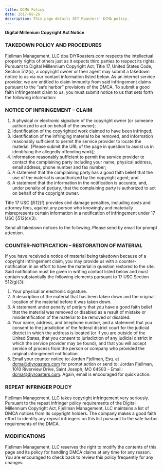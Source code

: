 ```yaml
---
title: DCMA Policy
date: 2017-08-26
description: This page details DIY Roasters' DCMA policy.
---
```


__Digital Millenium Copyright Act Notice__

### TAKEDOWN POLICY AND PROCEDURES

Fjellman Management, LLC dba DIYRoasters.com respects the intellectual property rights of others just as it expects third parties to respect its rights. Pursuant to Digital Millennium Copyright Act, Title 17, United States Code, Section 512(c), a copyright owner or their agent may submit a takedown notice to us via our contact information listed below. As an internet service provider, we are entitled to claim immunity from said infringement claims pursuant to the “safe harbor” provisions of the DMCA. To submit a good faith infringement claim to us, you must submit notice to us that sets forth the following information:

### NOTICE OF INFRINGEMENT – CLAIM

1. A physical or electronic signature of the copyright owner (or someone authorized to act on behalf of the owner);
2. Identification of the copyrighted work claimed to have been infringed;
3. Identification of the infringing material to be removed, and information reasonably sufficient to permit the service provider to locate the material. [Please submit the URL of the page in question to assist us in identifying the allegedly offending work];
4. Information reasonably sufficient to permit the service provider to contact the complaining party including your name, physical address, email address, phone number and fax number;
5. A statement that the complaining party has a good faith belief that the use of the material is unauthorized by the copyright agent; and
6. A statement that the information in the notification is accurate, and, under penalty of perjury, that the complaining party is authorized to act on behalf of the copyright owner.

Title 17 USC §512(f) provides civil damage penalties, including costs and attorney fees, against any person who knowingly and materially misrepresents certain information in a notification of infringement under 17 USC §512(c)(3).

Send all takedown notices to the following. Please send by email for prompt attention.

### COUNTER-NOTIFICATION – RESTORATION OF MATERIAL

If you have received a notice of material being takedown because of a copyright infringement claim, you may provide us with a counter-notification in an effort to have the material in question restored to the site. Said notification must be given in writing contact listed below and must contain substantially the following elements pursuant to 17 USC Section 512(g)(3):
1. Your physical or electronic signature.
2. A description of the material that has been taken down and the original location of the material before it was taken down.
3. A statement under penalty of perjury that you have a good faith belief that the material was removed or disabled as a result of mistake or misidentification of the material to be removed or disabled.
4. Your name, address, and telephone number, and a statement that you consent to the jurisdiction of the federal district court for the judicial district in which the address is located (or if you are outside of the United States, that you consent to jurisdiction of any judicial district in which the service provider may be found), and that you will accept service of process from the person or company who provided the original infringement notification.
5. Email your counter notice to: Jordan Fjellman, Esq. at dcma@diyroasters.com for prompt action or send to: Jordan Fjellman, 1010 Riverview Drive, Saint Joseph, MO 64503 – Email: dcma@diyroasters.com. Again, email is encouraged for quick action.

### REPEAT INFRINGER POLICY

Fjellman Management, LLC takes copyright infringement very seriously. Pursuant to the repeat infringer policy requirements of the Digital Millennium Copyright Act, Fjellman Management, LLC maintains a list of DMCA notices from its copyright holders. The company makes a good faith effort to identify any repeat infringers on this list pursuant to the safe harbor requirements of the DMCA.

### MODIFICATIONS

Fjellman Management, LLC reserves the right to modify the contents of this page and its policy for handling DMCA claims at any time for any reason. You are encouraged to check back to review this policy frequently for any changes.

